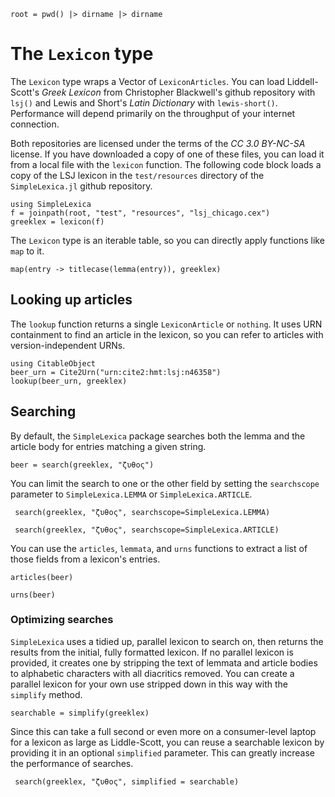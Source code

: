 ```@setup lex
root = pwd() |> dirname |> dirname
```

# The `Lexicon` type


The `Lexicon` type wraps a Vector of `LexiconArticles`.  You can load Liddell-Scott's *Greek Lexicon* from Christopher Blackwell's github repository with `lsj()` and Lewis and Short's *Latin Dictionary* with `lewis-short()`.  Performance will depend primarily on the throughput of your internet connection.

Both repositories are licensed under the terms of the *CC 3.0 BY-NC-SA* license.  If you have downloaded a copy of one of these files, you can load it from a local file with the `lexicon` function.  The following code block loads a copy of the LSJ lexicon in the `test/resources` directory of the `SimpleLexica.jl` github repository.


```@example lex
using SimpleLexica
f = joinpath(root, "test", "resources", "lsj_chicago.cex")
greeklex = lexicon(f)
```

The `Lexicon` type is an iterable table, so you can directly apply functions like `map` to it.

```@example lex
map(entry -> titlecase(lemma(entry)), greeklex)
```


## Looking up articles

The `lookup` function returns a single `LexiconArticle` or `nothing`. It uses URN containment to find an article in the lexicon, so you can refer to articles with version-independent URNs.

```@example lex
using CitableObject
beer_urn = Cite2Urn("urn:cite2:hmt:lsj:n46358")
lookup(beer_urn, greeklex)
```



## Searching

By default, the `SimpleLexica` package searches both the lemma and the article body for entries matching a given string.

```@example lex
beer = search(greeklex, "ζυθος")
```

You can limit the search to one or the other field by setting the `searchscope` parameter to `SimpleLexica.LEMMA` or `SimpleLexica.ARTICLE`.

```@example lex
 search(greeklex, "ζυθος", searchscope=SimpleLexica.LEMMA)
```

```@example lex
 search(greeklex, "ζυθος", searchscope=SimpleLexica.ARTICLE)
```


You can use the `articles`, `lemmata`, and `urns` functions to extract a list of those fields from a lexicon's entries.


```@example lex
articles(beer)
```



```@example lex
urns(beer)
```


### Optimizing searches

`SimpleLexica` uses a tidied up, parallel lexicon to search on, then returns the results from the initial, fully formatted lexicon.  If no parallel lexicon is provided, it creates one by stripping the text of lemmata and article bodies to alphabetic characters with all diacritics removed.  You can create a parallel lexicon for your own use stripped down in this way with the `simplify` method.


```@example lex
searchable = simplify(greeklex)
```

Since this can take a full second or even more on a consumer-level laptop for a lexicon as large as Liddle-Scott, you can reuse a searchable lexicon by providing it in an optional `simplified` parameter.  This can greatly increase the performance of searches.

```@example lex
 search(greeklex, "ζυθος", simplified = searchable)
```






